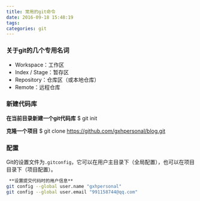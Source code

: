 ```yaml
---
title: 常用的git命令
date: 2016-09-18 15:48:19
tags:
categories: git
---
```


### 关于git的几个专用名词
* Workspace：工作区
* Index / Stage：暂存区
* Repository：仓库区（或本地仓库）
* Remote：远程仓库

### 新建代码库
**在当前目录新建一个git代码库**
$ git init

**克隆一个项目**
$ git clone https://github.com/gxhpersonal/blog.git

### 配置
Git的设置文件为`.gitconfig`，它可以在用户主目录下（全局配置），也可以在项目目录下（项目配置）。

```sh
 **设置提交代码时的用户信息**
git config --global user.name "gxhpersonal"
git config --global user.email "991158744@qq.com"
```